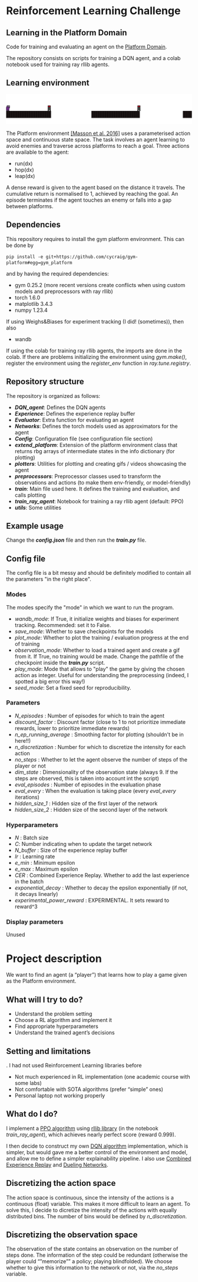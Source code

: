 # Reinforcement Learning Challenge
## Learning in the Platform Domain

Code for training and evaluating an agent on the [Platform Domain](https://github.com/cycraig/gym-platform).

The repository consists on scripts for training a DQN agent, and a colab notebook used for training ray rllib agents.

## Learning environment

![Platform domain initial state](img/platform_domain.png)

The Platform environment [[Masson et al. 2016]](https://arxiv.org/abs/1509.01644) uses a parameterised action space and continuous state space. The task involves an agent learning to avoid enemies and traverse across platforms to reach a goal. Three actions are available to the agent:

- run(dx)
- hop(dx)
- leap(dx)

A dense reward is given to the agent based on the distance it travels. The cumulative return is normalised to 1, achieved by reaching the goal. An episode terminates if the agent touches an enemy or falls into a gap between platforms. 

## Dependencies

This repository requires to install the gym platform environment. This can be done by
```
pip install -e git+https://github.com/cycraig/gym-platform#egg=gym_platform
```

and by having the required dependencies:
- gym 0.25.2 (more recent versions create conflicts when using custom models and preprocessors with ray rllib)
- torch 1.6.0
- matplotlib 3.4.3
- numpy 1.23.4

If using Weighs&Biases for experiment tracking (I did! (sometimes)), then also
- wandb

If using the colab for training ray rllib agents, the imports are done in the colab.
If there are problems initializing the environment using *gym.make()*, register the environment using the *register_env* function in *ray.tune.registry*.

## Repository structure
The repository is organized as follows:
- ***DQN_agent***: Defines the DQN agents
- ***Experience***: Defines the experience replay buffer 
- ***Evaluator***: Extra function for evaluating an agent
- ***Networks***: Defines the torch models used as approximators for the agent
- ***Config***: Configuration file (see configuration file section)
- ***extend_platform***:  Extension of the platform environment class that returns rbg arrays of intermediate states in the info dictionary (for plotting)
- ***plotters***: Utilities for plotting and creating gifs / videos showcasing the agent
- ***preprocessors***: Preprocessor classes used to transform the observations and actions (to make them env-friendly, or model-friendly)
- ***train***: Main file used here. It defines the training and evaluation, and calls plotting
- ***train_ray_agent***: Notebook for training a ray rllib agent (default: PPO)
- ***utils***: Some utilities 

## Example usage
Change the ***config.json*** file and then run the ***train.py*** file.

## Config file
The config file is a bit messy and should be definitely modified to contain all the parameters "in the right place".
### Modes
The modes specify the "mode" in which we want to run the program. 
- *wandb_mode*: If True, it initialize weights and biases for experiment tracking. Recommended: set it to False.
- *save_mode*: Whether to save checkpoints for the models
- *plot_mode*: Whether to plot the training / evaluation progress at the end of training
- *observation_mode*: Whether to load a trained agent and create a gif from it. If True, no training would be made. Change the pathfile of the checkpoint inside the ***train.py*** script.
- *play_mode*: Mode that allows to "play" the game by giving the chosen action as integer. Useful for understanding the preprocessing (indeed, I spotted a big error this way!)
- *seed_mode*: Set a fixed seed for reproducibility.

### Parameters
- *N_episodes* : Number of episodes for which to train the agent
- *discount_factor* : Discount factor (close to 1 to not prioritize immediate rewards, lower to prioritize immediate rewards)
- *n_ep_running_average* : Smoothing factor for plotting (shouldn't be in here!!)
- *n_discretization* : Number for which to discretize the intensity for each action
- *no_steps* : Whether to let the agent observe the number of steps of the player or not
- *dim_state* : Dimensionality of the observation state (always 9. If the steps are observed, this is taken into account int the script)
- *eval_episodes* : Number of episodes in the evaluation phase
- *eval_every* : When the evaluation is taking place (every *eval_every* iterations)
- *hidden_size_1* : Hidden size of the first layer of the network
- *hidden_size_2* : Hidden size of the second layer of the network

### Hyperparameters

- *N* : Batch size
- *C*: Number indicating when to update the target network
- *N_buffer* : Size of the experience replay buffer
- *lr* : Learning rate
- *e_min* : Minimum epsilon
- *e_max* : Maximum epsilon
- *CER* : Combined Experience Replay. Whether to add the last experience in the batch
- *exponential_decay* : Whether to decay the epsilon exponentially (if not, it decays linearly)
- *experimental_power_reward* : EXPERIMENTAL. It sets reward to reward^3

### Display parameters
Unused

# Project description

We want to find an agent (a “player”) that learns how to play a game given as the Platform environment.

## What will I try to do?
- Understand the problem setting
- Choose a RL algorithm and implement it
- Find appropriate hyperparameters
- Understand the trained agent’s decisions

## Setting and limitations
. I had not used Reinforcement Learning libraries before
- Not much experienced in RL implementation (one academic course with some labs)
- Not comfortable with SOTA algorithms (prefer “simple” ones)
- Personal laptop not working properly 

## What do I do?

I implement a [PPO algorithm](https://openai.com/blog/openai-baselines-ppo/) using [rllib library](https://docs.ray.io/en/latest/rllib/index.html) (in the notebook *train_ray_agent*), which achieves nearly perfect score (reward 0.999).

I then decide to construct my own [DQN algorithm](https://paperswithcode.com/method/dqn) implementation, which is simpler, but would gave me a better control of the environment and model, and allow me to define a simpler explainability pipeline.
I also use [Combined Experience Replay](https://paperswithcode.com/method/dqn) and [Dueling Networks](https://arxiv.org/abs/1511.06581).

## Discretizing the action space
The action space is continuous, since the intensity of the actions is a continuous (float) variable. This makes it more difficult to learn an agent.
To solve this, I decide to dicretize the intensity of the actions with equally distributed bins. The number of bins would be defined by *n_discretization*.

## Discretizing the observation space
The observation of the state contains an observation on the number of steps done.
The information of the step could be redundant (otherwise the player could “”memorize”” a policy; playing blindfolded). We choose whether to give this information to the network or not, via the *no_steps* variable.

